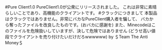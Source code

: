 #Pure Client1.0
PureClient1.0が公衆にリリースされました。
これは非常に素晴らしいことであり、高機能のクライアントです。
#クラックにつきまして
本製品はクラックではありません。非常にバカなPureClient購入者を騙して、
バカから奪ったファイルを改良したものです。(おバカに感謝を)
また、Minecodeはこのファイルを危険扱いしていますが、決して危険ではありません
(どうせ高い値段でクライアントを売り付けたいだけだろwwwwww)
by ＄Team The Anti Money＄

